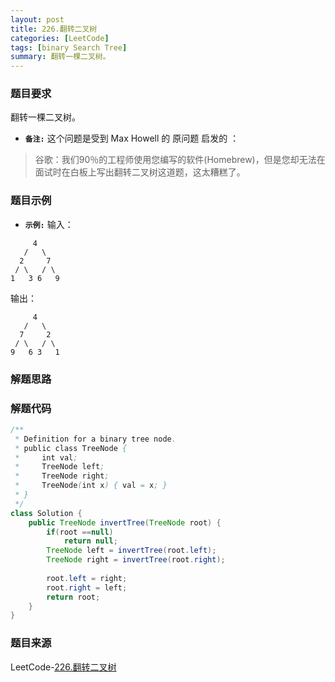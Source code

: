 ```yaml
---
layout: post
title: 226.翻转二叉树
categories: [LeetCode]
tags: [binary Search Tree]
summary: 翻转一棵二叉树。
---
```


### 题目要求
翻转一棵二叉树。

- **`备注:`**
这个问题是受到 Max Howell 的 原问题 启发的 ：
> 谷歌：我们90％的工程师使用您编写的软件(Homebrew)，但是您却无法在面试时在白板上写出翻转二叉树这道题，这太糟糕了。  

### 题目示例
- **`示例:`**
输入：
```
     4
   /   \
  2     7
 / \   / \
1   3 6   9
```
输出：
```
     4
   /   \
  7     2
 / \   / \
9   6 3   1
```


### 解题思路


### 解题代码
```java
/**
 * Definition for a binary tree node.
 * public class TreeNode {
 *     int val;
 *     TreeNode left;
 *     TreeNode right;
 *     TreeNode(int x) { val = x; }
 * }
 */
class Solution {
    public TreeNode invertTree(TreeNode root) {
        if(root ==null) 
            return null;
        TreeNode left = invertTree(root.left);
        TreeNode right = invertTree(root.right);
        
        root.left = right;
        root.right = left;
        return root;
    }
}
```



### 题目来源
LeetCode-[226.翻转二叉树](https://leetcode-cn.com/problems/invert-binary-tree/)
